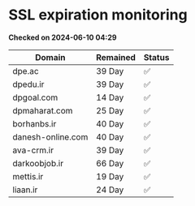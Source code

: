 # SSL expiration monitoring

**Checked on 2024-06-10 04:29**

| Domain | Remained | Status       |
|--------|----------|--------------|
| dpe.ac     | 39 Day   | ✅ |
| dpedu.ir     | 39 Day   | ✅ |
| dpgoal.com     | 14 Day   | ✅ |
| dpmaharat.com     | 25 Day   | ✅ |
| borhanbs.ir     | 40 Day   | ✅ |
| danesh-online.com     | 40 Day   | ✅ |
| ava-crm.ir     | 39 Day   | ✅ |
| darkoobjob.ir     | 66 Day   | ✅ |
| mettis.ir     | 19 Day   | ✅ |
| liaan.ir     | 24 Day   | ✅ |
